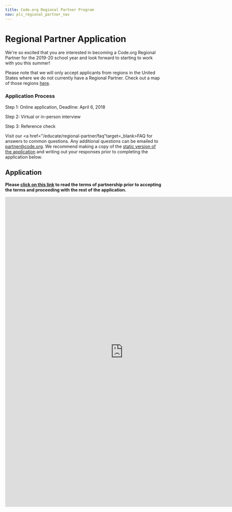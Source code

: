 ```yaml
---
title: Code.org Regional Partner Program
nav: plc_regional_partner_nav
---
```


# Regional Partner Application #

We're so excited that you are interested in becoming a Code.org Regional Partner for the 2019-20 school year and look forward to starting to work with you this summer!

Please note that we will only accept applicants from regions in the United States where we do not currently have a Regional Partner. Check out a map of those regions <a href="/educate/regional-partner/partners" target=_blank>here</a>.

### Application Process ###

Step 1: Online application, Deadline: April 6, 2018

Step 2: Virtual or in-person interview

Step 3: Reference check


Visit our <a href="/educate/regional-partner/faq"target=_blank>FAQ</a> for answers to common questions. Any additional questions can be emailed to partner@code.org. We recommend making a copy of the <a href="https://docs.google.com/document/d/1p3wi-f72slltf-eC_-9J_Z-c7cnUpnblUTeQZu0Iunc/edit?ts=5a83c807" target=_blank>static version of the application</a> and writing out your responses prior to completing the application below.


## Application ##

**Please <a href="/educate/regional-partner/terms" target=_blank>click on this link</a> to read the terms of partnership prior to accepting the terms and proceeding with the rest of the application.**

<iframe src="https://docs.google.com/forms/d/e/1FAIpQLScuz0m1CVFWLwLYepfrgS5EoYw8peXMJ_pHF8b1-_FBv09c2Q/viewform?embedded=true" width="760" height="1000" frameborder="0" marginheight="0" marginwidth="0">Loading...</iframe>
